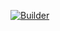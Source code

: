 [![Builder](https://raw.githubusercontent.com/coltorapps/builder/main/assets/github-cover-photo.png)](https://builder.coltorapps.com)
